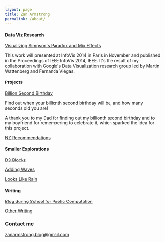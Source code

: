 ```yaml
---
layout: page
title: Zan Armstrong
permalink: /about/
---
```


#### Data Viz Research

[Visualizing Simpson's Paradox and Mix Effects](http://research.google.com/pubs/pub42901.html)

This work will presented at InfoVis 2014 in Paris in November and published in the Proceedings of IEEE InfoVis 2014, IEEE. It's the result of my collaboration with Google's Data Visualization research group led by Martin Wattenberg and Fernanda Viégas. 

#### Projects

[Billion Second Birthday](http://billionseconds.zanarmstrong.com/)

Find out when your billionth second birthday will be, and how many seconds old you are!

A thank you to my Dad for finding out my billionth second birthday and to my boyfriend for remembering to celebrate it, which sparked the idea for this project.  

[NZ Recommendations](newzealand.zanarmstrong.com)

#### Smaller Explorations

[D3 Blocks](http://bl.ocks.org/zanarmstrong)

[Adding Waves](http://bl.ocks.org/zanarmstrong/raw/c9bb2842647140265d57/)

[Looks Like Rain](http://bl.ocks.org/zanarmstrong/raw/73ce430053eabd1b70fe/)

#### Writing

[Blog during School for Poetic Computation](http://sfpc.zanarmstrong.com/)

[Other Writing](http://zanstrong.wordpress.com/)

### Contact me

[zanarmstrong.blog@gmail.com](mailto:zanarmstrong.blog@gmail.com)
